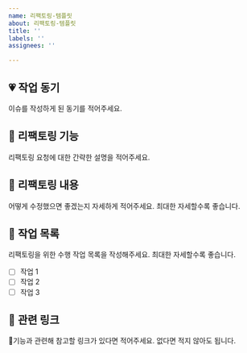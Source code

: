 ```yaml
---
name: 리팩토링-템플릿
about: 리팩토링-템플릿
title: ''
labels: ''
assignees: ''

---
```


## 💗 작업 동기
이슈를 작성하게 된 동기를 적어주세요.

## 🔨 리팩토링 기능
리팩토링 요청에 대한 간략한 설명을 적어주세요.

## 📖 리팩토링 내용
어떻게 수정했으면 좋겠는지 자세하게 적어주세요. 최대한 자세할수록 좋습니다.

## 🚧 작업 목록
리팩토링을 위한 수행 작업 목록을 작성해주세요. 최대한 자세할수록 좋습니다.
- [ ] 작업 1
- [ ] 작업 2
- [ ] 작업 3

## 🔗 관련 링크
기능과 관련해 참고할 링크가 있다면 적어주세요. 없다면 적지 않아도 됩니다.
